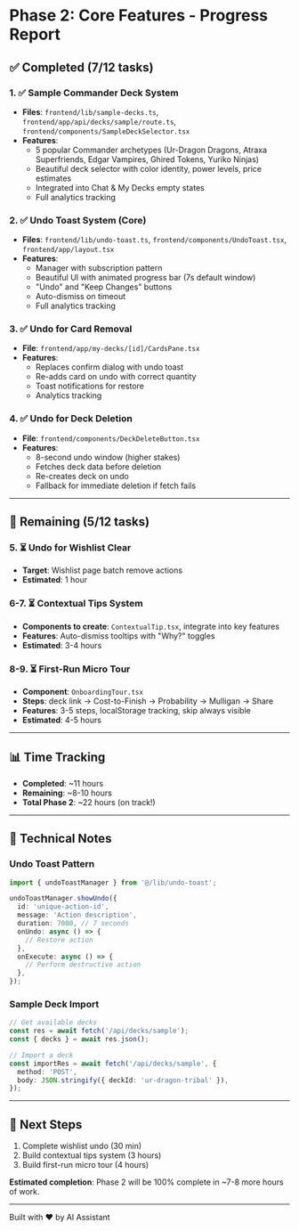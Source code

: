 # Phase 2: Core Features - Progress Report

## ✅ Completed (7/12 tasks)

### 1. ✅ Sample Commander Deck System
- **Files**: `frontend/lib/sample-decks.ts`, `frontend/app/api/decks/sample/route.ts`, `frontend/components/SampleDeckSelector.tsx`
- **Features**:
  - 5 popular Commander archetypes (Ur-Dragon Dragons, Atraxa Superfriends, Edgar Vampires, Ghired Tokens, Yuriko Ninjas)
  - Beautiful deck selector with color identity, power levels, price estimates
  - Integrated into Chat & My Decks empty states
  - Full analytics tracking

### 2. ✅ Undo Toast System (Core)
- **Files**: `frontend/lib/undo-toast.ts`, `frontend/components/UndoToast.tsx`, `frontend/app/layout.tsx`
- **Features**:
  - Manager with subscription pattern
  - Beautiful UI with animated progress bar (7s default window)
  - "Undo" and "Keep Changes" buttons
  - Auto-dismiss on timeout
  - Full analytics tracking

### 3. ✅ Undo for Card Removal
- **File**: `frontend/app/my-decks/[id]/CardsPane.tsx`
- **Features**:
  - Replaces confirm dialog with undo toast
  - Re-adds card on undo with correct quantity
  - Toast notifications for restore
  - Analytics tracking

### 4. ✅ Undo for Deck Deletion
- **File**: `frontend/components/DeckDeleteButton.tsx`
- **Features**:
  - 8-second undo window (higher stakes)
  - Fetches deck data before deletion
  - Re-creates deck on undo
  - Fallback for immediate deletion if fetch fails

---

## 🚧 Remaining (5/12 tasks)

### 5. ⏳ Undo for Wishlist Clear
- **Target**: Wishlist page batch remove actions
- **Estimated**: 1 hour

### 6-7. ⏳ Contextual Tips System
- **Components to create**: `ContextualTip.tsx`, integrate into key features
- **Features**: Auto-dismiss tooltips with "Why?" toggles
- **Estimated**: 3-4 hours

### 8-9. ⏳ First-Run Micro Tour
- **Component**: `OnboardingTour.tsx`
- **Steps**: deck link → Cost-to-Finish → Probability → Mulligan → Share
- **Features**: 3-5 steps, localStorage tracking, skip always visible
- **Estimated**: 4-5 hours

---

## 📊 Time Tracking

- **Completed**: ~11 hours
- **Remaining**: ~8-10 hours
- **Total Phase 2**: ~22 hours (on track!)

---

## 🔧 Technical Notes

### Undo Toast Pattern

```typescript
import { undoToastManager } from '@/lib/undo-toast';

undoToastManager.showUndo({
  id: 'unique-action-id',
  message: 'Action description',
  duration: 7000, // 7 seconds
  onUndo: async () => {
    // Restore action
  },
  onExecute: async () => {
    // Perform destructive action
  },
});
```

### Sample Deck Import

```typescript
// Get available decks
const res = await fetch('/api/decks/sample');
const { decks } = await res.json();

// Import a deck
const importRes = await fetch('/api/decks/sample', {
  method: 'POST',
  body: JSON.stringify({ deckId: 'ur-dragon-tribal' }),
});
```

---

## 🎯 Next Steps

1. Complete wishlist undo (30 min)
2. Build contextual tips system (3 hours)
3. Build first-run micro tour (4 hours)

**Estimated completion**: Phase 2 will be 100% complete in ~7-8 more hours of work.

---

Built with ❤️ by AI Assistant

